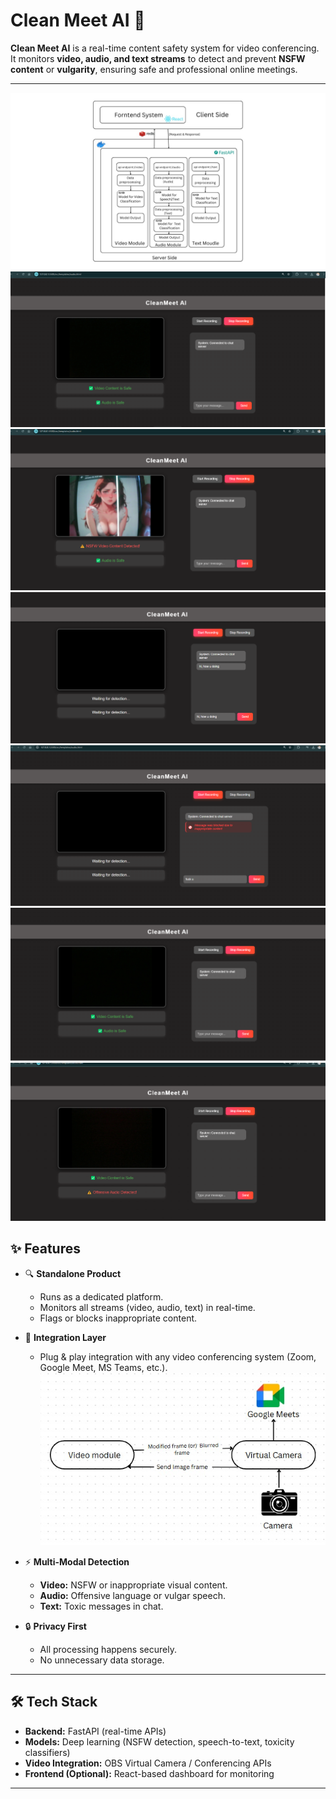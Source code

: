 # Clean Meet AI 🚀

**Clean Meet AI** is a real-time content safety system for video conferencing.  
It monitors **video, audio, and text streams** to detect and prevent **NSFW content** or **vulgarity**, ensuring safe and professional online meetings.  

---
![Clean Meet AI Demo](assets/arch1.jpeg)
![Clean Meet AI Demo](assets/videosc1.png)
![Clean Meet AI Demo](assets/videosc2.png)
![Clean Meet AI Demo](assets/textsc1.png)
![Clean Meet AI Demo](assets/text2.png)
![Clean Meet AI Demo](assets/audio1.png)
![Clean Meet AI Demo](assets/audio2.png)

## ✨ Features

- 🔍 **Standalone Product**  
  - Runs as a dedicated platform.  
  - Monitors all streams (video, audio, text) in real-time.  
  - Flags or blocks inappropriate content.  

- 🔗 **Integration Layer**  
  - Plug & play integration with any video conferencing system (Zoom, Google Meet, MS Teams, etc.).  
  ![Integration Platforms](assets\googleMeet_ing.jpeg)

- ⚡ **Multi-Modal Detection**  
  - **Video:** NSFW or inappropriate visual content.  
  - **Audio:** Offensive language or vulgar speech.  
  - **Text:** Toxic messages in chat.  

- 🔒 **Privacy First**  
  - All processing happens securely.  
  - No unnecessary data storage.  

---

## 🛠️ Tech Stack

- **Backend:** FastAPI (real-time APIs)  
- **Models:** Deep learning (NSFW detection, speech-to-text, toxicity classifiers)  
- **Video Integration:** OBS Virtual Camera / Conferencing APIs  
- **Frontend (Optional):** React-based dashboard for monitoring  

---
